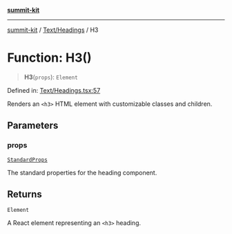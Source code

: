 [**summit-kit**](../../../README.md)

***

[summit-kit](../../../modules.md) / [Text/Headings](../README.md) / H3

# Function: H3()

> **H3**(`props`): `Element`

Defined in: [Text/Headings.tsx:57](https://github.com/andrewgremlich/summit-kit/blob/374135e86453db85d211b68449c3d255b57be43d/src/react/Text/Headings.tsx#L57)

Renders an `<h3>` HTML element with customizable classes and children.

## Parameters

### props

[`StandardProps`](../../../Types/general/type-aliases/StandardProps.md)

The standard properties for the heading component.

## Returns

`Element`

A React element representing an `<h3>` heading.
